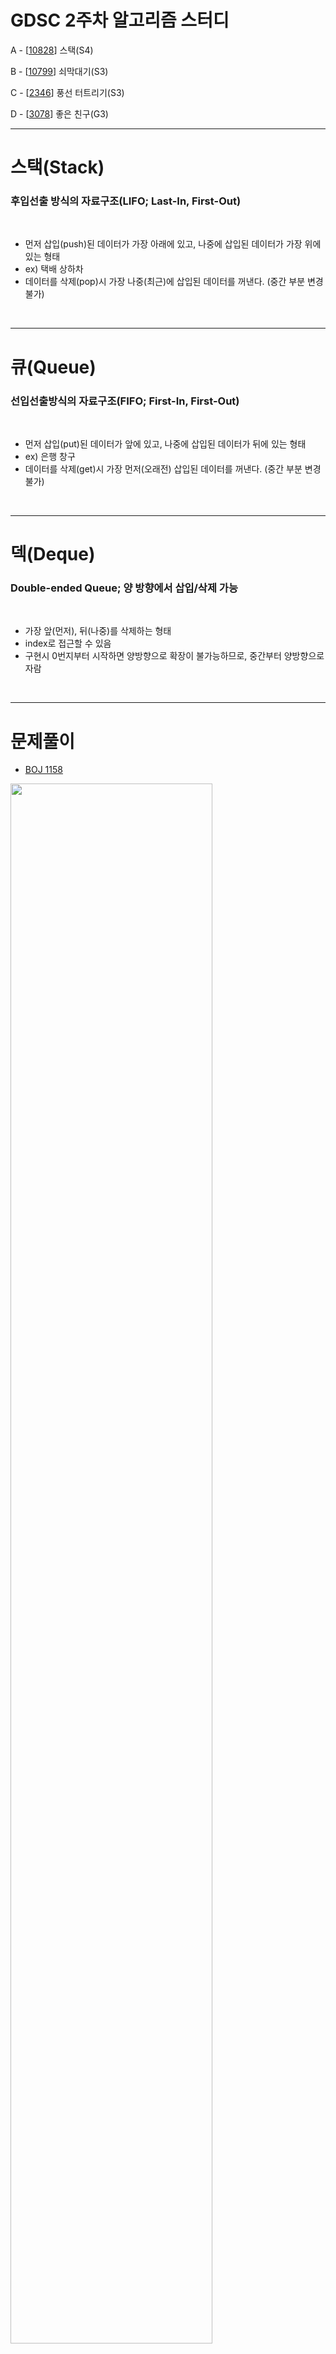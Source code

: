 # GDSC 2주차 알고리즘 스터디


A - [[10828](https://www.acmicpc.net/problem/10828)] 스택(S4)

B - [[10799](https://www.acmicpc.net/problem/10799)] 쇠막대기(S3)

C - [[2346](https://www.acmicpc.net/problem/2346)] 풍선 터트리기(S3)

D - [[3078](https://www.acmicpc.net/problem/3078)] 좋은 친구(G3)



***
# 스택(Stack) 
### 후입선출 방식의 자료구조(LIFO; Last-In, First-Out)

<br>

  * 먼저 삽입(push)된 데이터가 가장 아래에 있고, 나중에 삽입된 데이터가 가장 위에 있는 형태
  * ex) 택배 상하차
  * 데이터를 삭제(pop)시 가장 나중(최근)에 삽입된 데이터를 꺼낸다. (중간 부분 변경 불가)

<br>

***

# 큐(Queue)
###  선입선출방식의 자료구조(FIFO; First-In, First-Out)

<br>

  * 먼저 삽입(put)된 데이터가 앞에 있고, 나중에 삽입된 데이터가 뒤에 있는 형태
  * ex) 은행 창구
  * 데이터를 삭제(get)시 가장 먼저(오래전) 삽입된 데이터를 꺼낸다. (중간 부분 변경 불가)


<br>

***

# 덱(Deque) 
### Double-ended Queue; 양 방향에서 삽입/삭제 가능

<br>

  * 가장 앞(먼저), 뒤(나중)를 삭제하는 형태
  * index로 접근할 수 있음
  * 구현시 0번지부터 시작하면 양방향으로 확장이 불가능하므로, 중간부터 양방향으로 자람


<br>

***



# 문제풀이

* [BOJ 1158](https://www.acmicpc.net/problem/1158)
<img src="https://user-images.githubusercontent.com/68985625/135991520-47325f14-16e3-4682-8ac1-704e66d239d7.png" width="80%">


 - 핵심 풀이
  + 시작 후 시작점의 명확히 파악하는 것이 중요함
  + 처음에 있던 원소가 마지막으로 가서 반복됨 -> Queue
  + 제거가 되지 않으면 다시 넣어주고(push), 제거되면 pop
  + 벡터를 활용할 경우, 벡터 두 개 혹은 한 벡터의 인덱스를 갖고 활용(큐가 더 간단함)

<br><br>

* [BOJ 9012](https://www.acmicpc.net/problem/9012)
<img src="https://user-images.githubusercontent.com/68985625/135991675-dc663d21-e624-4830-a074-79c04561b972.png" width="80%">     


 - 핵심 풀이     
  + 올바른 괄호 문자열이 되기 위한 조건: 여는 괄호와 닫는 괄호의 개수가 동일해야함     
  + 올바른 괄호 문자열은 생략 가능함     
  + 닫는 괄호는 그보다 앞에 있으면서 여는 괄호 중 가장 뒤에 있는 여는 괄호와 매칭되어야 함(가장 마지막에 들어온 원소가 가장 먼저 나감) -> Stack     

<br><br>

* [BOJ 3078](https://www.acmicpc.net/problem/3078)
<img src="https://user-images.githubusercontent.com/68985625/135991855-27df263a-597e-4ee2-9dc8-307b0b67dfe3.png" width="80%">    


 - 핵심 풀이     
  + 학생들이 이미 성적 순으로 주어져 있음 -> 순서대로 탐색하면 됨     
  + x등 학생과 좋은 친구가 될 수 있는 등수의 범위: [max(1, x-k), min(x+k, N)]     
  + x에서 x+1로, x+k+1 넘어갈 때, x+2k+2 번째 학생으로 넘어가면 그 뒤의 학생은 좋은 친구가 될 수 없음     
  + 먼저 좋은 친구가 될 수 있는 학생을 추가했다가 더이상 불가하면 삭제 -> Queue     
  + 현재 큐에 있으면서 내 이름과 동일한 길이인 학생의 수를 더하면 됨     

<br><br>

* [BOJ 18115](https://www.acmicpc.net/problem/18115)
<img src="https://user-images.githubusercontent.com/68985625/135991932-7a8f5e85-e85c-4be8-9438-ccc41556b678.png" width="80%">     


 - 핵심 풀이     
  + 최종적으로 위에서부터 순서대로 적혀있음     
  + 제일 먼저 놓는 카드가 N부터 마지막이 1까지     
  + 카드 더미를 거꾸로 구성하는 것이 중요함     
  + 현재 존재하는 카드를 앞에서도/뒤에서도 삭제 가능함 -> Deque     
  + 두 번째에 삽입하는 경우: 앞에 있는 원소를 빼서 3을 넣고 다시 2를 앞에 넣어주면 두 번째 넣는 것과 동일     


***
